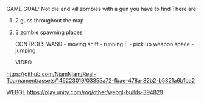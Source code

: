 GAME GOAL: Not die and kill zombies with a gun you have to find
There are:
1) 2 guns throughout the map
2) 3 zombie spawning places

   CONTROLS
   WASD - moving
   shift - running
   E - pick up weapon
   space - jumping

   VIDEO




https://github.com/NiamNjam/Real-Tournament/assets/146223019/03355a72-fbae-478a-82b2-b5321a6b1ba2






   WEBGL
   https://play.unity.com/mg/other/webgl-builds-394829
